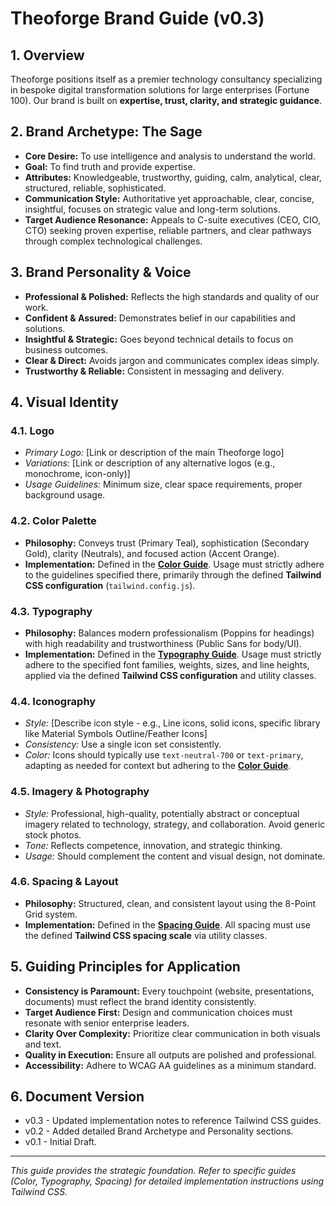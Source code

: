 # Theoforge Brand Guide (v0.3)

## 1. Overview

Theoforge positions itself as a premier technology consultancy specializing in bespoke digital transformation solutions for large enterprises (Fortune 100). Our brand is built on **expertise, trust, clarity, and strategic guidance**.

## 2. Brand Archetype: The Sage

*   **Core Desire:** To use intelligence and analysis to understand the world.
*   **Goal:** To find truth and provide expertise.
*   **Attributes:** Knowledgeable, trustworthy, guiding, calm, analytical, clear, structured, reliable, sophisticated.
*   **Communication Style:** Authoritative yet approachable, clear, concise, insightful, focuses on strategic value and long-term solutions.
*   **Target Audience Resonance:** Appeals to C-suite executives (CEO, CIO, CTO) seeking proven expertise, reliable partners, and clear pathways through complex technological challenges.

## 3. Brand Personality & Voice

*   **Professional & Polished:** Reflects the high standards and quality of our work.
*   **Confident & Assured:** Demonstrates belief in our capabilities and solutions.
*   **Insightful & Strategic:** Goes beyond technical details to focus on business outcomes.
*   **Clear & Direct:** Avoids jargon and communicates complex ideas simply.
*   **Trustworthy & Reliable:** Consistent in messaging and delivery.

## 4. Visual Identity

### 4.1. Logo

*   *Primary Logo:* [Link or description of the main Theoforge logo]
*   *Variations:* [Link or description of any alternative logos (e.g., monochrome, icon-only)]
*   *Usage Guidelines:* Minimum size, clear space requirements, proper background usage.

### 4.2. Color Palette

*   **Philosophy:** Conveys trust (Primary Teal), sophistication (Secondary Gold), clarity (Neutrals), and focused action (Accent Orange).
*   **Implementation:** Defined in the **[Color Guide](./color_guide.md)**. Usage must strictly adhere to the guidelines specified there, primarily through the defined **Tailwind CSS configuration** (`tailwind.config.js`).

### 4.3. Typography

*   **Philosophy:** Balances modern professionalism (Poppins for headings) with high readability and trustworthiness (Public Sans for body/UI).
*   **Implementation:** Defined in the **[Typography Guide](./typography_guide.md)**. Usage must strictly adhere to the specified font families, weights, sizes, and line heights, applied via the defined **Tailwind CSS configuration** and utility classes.

### 4.4. Iconography

*   *Style:* [Describe icon style - e.g., Line icons, solid icons, specific library like Material Symbols Outline/Feather Icons]
*   *Consistency:* Use a single icon set consistently.
*   *Color:* Icons should typically use `text-neutral-700` or `text-primary`, adapting as needed for context but adhering to the **[Color Guide](./color_guide.md)**.

### 4.5. Imagery & Photography

*   *Style:* Professional, high-quality, potentially abstract or conceptual imagery related to technology, strategy, and collaboration. Avoid generic stock photos.
*   *Tone:* Reflects competence, innovation, and strategic thinking.
*   *Usage:* Should complement the content and visual design, not dominate.

### 4.6. Spacing & Layout

*   **Philosophy:** Structured, clean, and consistent layout using the 8-Point Grid system.
*   **Implementation:** Defined in the **[Spacing Guide](./spacing_guide.md)**. All spacing must use the defined **Tailwind CSS spacing scale** via utility classes.

## 5. Guiding Principles for Application

*   **Consistency is Paramount:** Every touchpoint (website, presentations, documents) must reflect the brand identity consistently.
*   **Target Audience First:** Design and communication choices must resonate with senior enterprise leaders.
*   **Clarity Over Complexity:** Prioritize clear communication in both visuals and text.
*   **Quality in Execution:** Ensure all outputs are polished and professional.
*   **Accessibility:** Adhere to WCAG AA guidelines as a minimum standard.

## 6. Document Version

*   v0.3 - Updated implementation notes to reference Tailwind CSS guides.
*   v0.2 - Added detailed Brand Archetype and Personality sections.
*   v0.1 - Initial Draft.

---
*This guide provides the strategic foundation. Refer to specific guides (Color, Typography, Spacing) for detailed implementation instructions using Tailwind CSS.*
